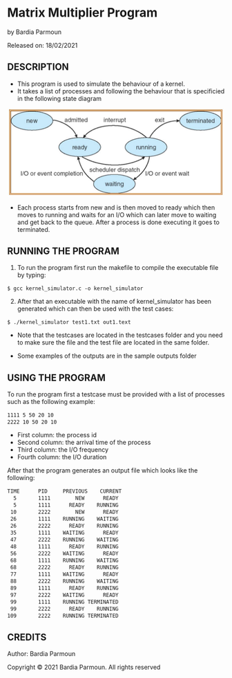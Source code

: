 
# Matrix Multiplier Program

by Bardia Parmoun

Released on: 18/02/2021

## DESCRIPTION
- This program is used to simulate the behaviour of a kernel.
- It takes a list of processes and following the behaviour that is specificied in the following state diagram
<p align="center">
<img src="images/statediagrams.JPG" />
</p>
  
- Each process starts from new and is then moved to ready which then moves to running and waits for an I/O which can later move to waiting and get back to the queue. After a process is done executing it goes to terminated.

## RUNNING THE PROGRAM
1. To run the program first run the makefile to compile the executable file by typing:
```shell
$ gcc kernel_simulator.c -o kernel_simulator
```
2. After that an executable with the name of kernel_simulator has been generated which can then be used with the test cases:
```shell
$ ./kernel_simulator test1.txt out1.text
```
- Note that the testcases are located in the testcases folder and you need to make sure the file and the test file are located in the same folder. 

- Some examples of the outputs are in the sample outputs folder
## USING THE PROGRAM
To run the program first a testcase must be provided with a list of processes such as the following example:
```
1111 5 50 20 10
2222 10 50 20 10
```
- First column: the process id
- Second column: the arrival time of the process
- Third column: the I/O frequency
- Fourth column: the I/O duration

After that the program generates an output file which looks like the following: 
```
TIME      PID     PREVIOUS    CURRENT 
  5       1111        NEW      READY
  5       1111      READY    RUNNING
 10       2222        NEW      READY
 26       1111    RUNNING    WAITING
 26       2222      READY    RUNNING
 35       1111    WAITING      READY
 47       2222    RUNNING    WAITING
 48       1111      READY    RUNNING
 56       2222    WAITING      READY
 68       1111    RUNNING    WAITING
 68       2222      READY    RUNNING
 77       1111    WAITING      READY
 88       2222    RUNNING    WAITING
 89       1111      READY    RUNNING
 97       2222    WAITING      READY
 99       1111    RUNNING TERMINATED
 99       2222      READY    RUNNING
109       2222    RUNNING TERMINATED
```
## CREDITS
Author: Bardia Parmoun

Copyright © 2021 Bardia Parmoun. All rights reserved
